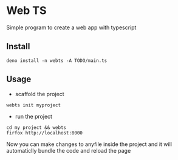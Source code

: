 # Web TS

Simple program to create a web app with typescript

## Install

```
deno install -n webts -A TODO/main.ts
```

## Usage

- scaffold the project

```
webts init myproject
```

- run the project

```
cd my project && webts
firfox http://localhost:8000
```

Now you can make changes to anyfile inside the project and it will automaticlly
bundle the code and reload the page
